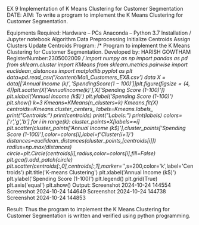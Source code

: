 EX 9 Implementation of K Means Clustering for Customer Segmentation
DATE:
AIM:
To write a program to implement the K Means Clustering for Customer Segmentation.

Equipments Required:
Hardware – PCs
Anaconda – Python 3.7 Installation / Jupyter notebook
Algorithm
Data Preprocessing
Initialize Centroids
Assign Clusters
Update Centroids
Program:
/*
Program to implement the K Means Clustering for Customer Segmentation.
Developed by: HARISH GOWTHAM
RegisterNumber:2305002009
*/
import numpy as np
import pandas as pd
from sklearn.cluster import KMeans
from sklearn.metrics.pairwise import euclidean_distances
import matplotlib.pyplot as plt
data=pd.read_csv('/content/Mall_Customers_EX8.csv')
data
X = data[['Annual Income (k$)', 'Spending Score (1-100)']]
plt.figure(figsize=(4,4))
plt.scatter(X['Annual Income (k$)'],X['Spending Score (1-100)'])
plt.xlabel('Annual Income (k$)')
plt.ylabel('Spending Score (1-100)')
plt.show()
k=3
Kmeans=KMeans(n_clusters=k)
Kmeans.fit(X)
centroids=Kmeans.cluster_centers_
labels=Kmeans.labels_
print("Centroids:")
print(centroids)
print("Labels:")
print(labels)
colors=['r','g','b']
for i in range(k):
  cluster_points=X[labels==i]
  plt.scatter(cluster_points['Annual Income (k$)'],cluster_points['Spending Score (1-100)'],color=colors[i],label=f'Cluster{i+1}')
  distances=euclidean_distances(cluster_points,[centroids[i]])
  radius=np.max(distances)
  circle=plt.Circle(centroids[i],radius,color=colors[i],fill=False)
  plt.gca().add_patch(circle)
plt.scatter(centroids[:,0],centroids[:,1],marker='*',s=200,color='k',label='Centroids')
plt.title('K-means Clustering')
plt.xlabel('Annual Income (k$)')
plt.ylabel('Spending Score (1-100)')
plt.legend()
plt.grid(True)
plt.axis('equal')
plt.show()
Output:
Screenshot 2024-10-24 144554 Screenshot 2024-10-24 144649 Screenshot 2024-10-24 144738 Screenshot 2024-10-24 144853

Result:
Thus the program to implement the K Means Clustering for Customer Segmentation is written and verified using python programming.
